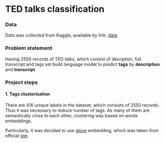 # TED talks classification

### Data
Data was collected from Kaggle, available by link: [data](https://www.kaggle.com/rounakbanik/ted-talks).

### Problem statement
Having 2550 records of TED talks, which consist of decription, full transcript and tags set build language model to predict 
**tags** by **description** and **transcript**.

### Project steps

#### 1. Tags clusterisation
There are 416 unique labels in the dataset, which consists of 2550 records. 
Thus it was necessary to reduce number of tags. As many of them are semantically close to each other, 
clustering was based on words embeddings.

Particularly, it was decided to use [glove](http://nlp.stanford.edu/data/glove.6B.zip) embedding,
which was taken from official [site](https://nlp.stanford.edu/projects/glove/).
